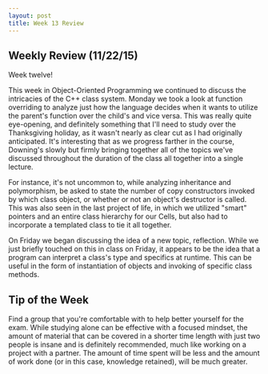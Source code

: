 ```yaml
---
layout: post
title: Week 13 Review
---
```


## Weekly Review (11/22/15)

Week twelve!

This week in Object-Oriented Programming we continued to discuss the intricacies of the C++ class system. Monday we took a look at function overriding to analyze just how the language decides when it wants to utilize the parent's function over the child's and vice versa. This was really quite eye-opening, and definitely something that I'll need to study over the Thanksgiving holiday, as it wasn't nearly as clear cut as I had originally anticipated. It's interesting that as we progress farther in the course, Downing's slowly but firmly bringing together all of the topics we've discussed throughout the duration of the class all together into a single lecture.

For instance, it's not uncommon to, while analyzing inheritance and polymorphism, be asked to state the number of copy constructors invoked by which class object, or whether or not an object's destructor is called. This was also seen in the last project of life, in which we utilized "smart" pointers and an entire class hierarchy for our Cells, but also had to incorporate a templated class to tie it all together. 

On Friday we began discussing the idea of a new topic, reflection. While we just briefly touched on this in class on Friday, it appears to be the idea that a program can interpret a class's type and specifics at runtime. This can be useful in the form of instantiation of objects and invoking of specific class methods. 

## Tip of the Week 

Find a group that you're comfortable with to help better yourself for the exam. While studying alone can be effective with a focused mindset, the amount of material that can be covered in a shorter time length with just two people is insane and is definitely recommended, much like working on a project with a partner. The amount of time spent will be less and the amount of work done (or in this case, knowledge retained), will be much greater.